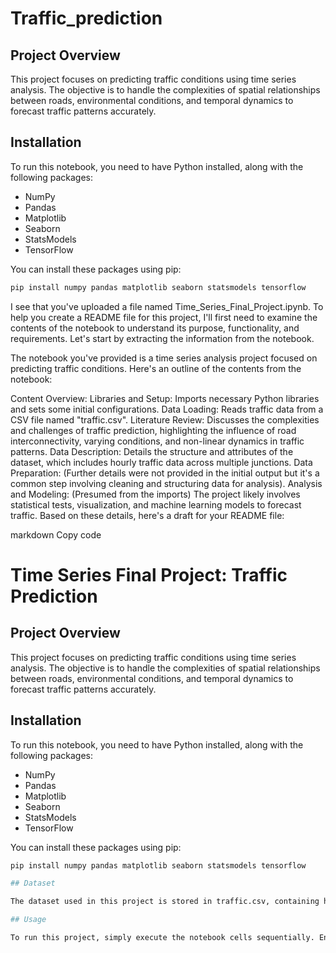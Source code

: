 # Traffic_prediction


## Project Overview

This project focuses on predicting traffic conditions using time series analysis. The objective is to handle the complexities of spatial relationships between roads, environmental conditions, and temporal dynamics to forecast traffic patterns accurately.

## Installation

To run this notebook, you need to have Python installed, along with the following packages:
- NumPy
- Pandas
- Matplotlib
- Seaborn
- StatsModels
- TensorFlow

You can install these packages using pip:
```bash
pip install numpy pandas matplotlib seaborn statsmodels tensorflow
```


I see that you've uploaded a file named Time_Series_Final_Project.ipynb. To help you create a README file for this project, I'll first need to examine the contents of the notebook to understand its purpose, functionality, and requirements. Let's start by extracting the information from the notebook.

The notebook you've provided is a time series analysis project focused on predicting traffic conditions. Here's an outline of the contents from the notebook:

Content Overview:
Libraries and Setup: Imports necessary Python libraries and sets some initial configurations.
Data Loading: Reads traffic data from a CSV file named "traffic.csv".
Literature Review: Discusses the complexities and challenges of traffic prediction, highlighting the influence of road interconnectivity, varying conditions, and non-linear dynamics in traffic patterns.
Data Description: Details the structure and attributes of the dataset, which includes hourly traffic data across multiple junctions.
Data Preparation: (Further details were not provided in the initial output but it's a common step involving cleaning and structuring data for analysis).
Analysis and Modeling: (Presumed from the imports) The project likely involves statistical tests, visualization, and machine learning models to forecast traffic.
Based on these details, here's a draft for your README file:

markdown
Copy code
# Time Series Final Project: Traffic Prediction

## Project Overview
This project focuses on predicting traffic conditions using time series analysis. The objective is to handle the complexities of spatial relationships between roads, environmental conditions, and temporal dynamics to forecast traffic patterns accurately.

## Installation
To run this notebook, you need to have Python installed, along with the following packages:
- NumPy
- Pandas
- Matplotlib
- Seaborn
- StatsModels
- TensorFlow

You can install these packages using pip:
```bash
pip install numpy pandas matplotlib seaborn statsmodels tensorflow

## Dataset

The dataset used in this project is stored in traffic.csv, containing hourly traffic data across various junctions. Each entry includes the date and time, junction identifier, vehicle count, and a unique ID.

## Usage

To run this project, simply execute the notebook cells sequentially. Ensure that the dataset traffic.csv is in the same directory as the notebook.
